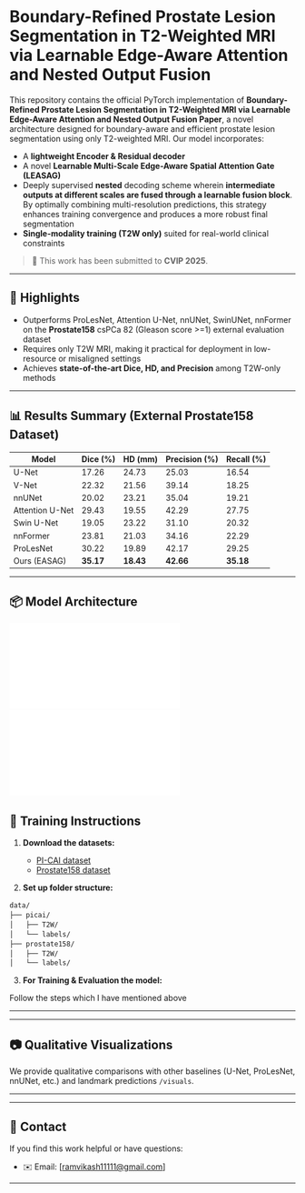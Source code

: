 # Boundary-Refined Prostate Lesion Segmentation in T2-Weighted MRI via Learnable Edge-Aware Attention and Nested Output Fusion

This repository contains the official PyTorch implementation of **Boundary-Refined Prostate Lesion Segmentation in T2-Weighted MRI via Learnable Edge-Aware Attention and Nested Output Fusion Paper**, a novel architecture designed for boundary-aware and efficient prostate lesion segmentation using only T2-weighted MRI. Our model incorporates:

- A **lightweight Encoder & Residual decoder**
- A novel **Learnable Multi-Scale Edge-Aware Spatial Attention Gate (LEASAG)**
- Deeply supervised **nested** decoding scheme wherein **intermediate outputs at different scales are fused through a learnable fusion block**. By optimally combining multi-resolution predictions, this strategy enhances training convergence and produces a more robust final segmentation
- **Single-modality training (T2W only)** suited for real-world clinical constraints

> 📢 This work has been submitted to **CVIP 2025**.

---

## 🧠 Highlights

- Outperforms ProLesNet, Attention U-Net, nnUNet, SwinUNet, nnFormer on the **Prostate158** csPCa 82 (Gleason score >=1) external evaluation dataset
- Requires only T2W MRI, making it practical for deployment in low-resource or misaligned settings
- Achieves **state-of-the-art Dice, HD, and Precision** among T2W-only methods

---

## 📊 Results Summary (External Prostate158 Dataset)

| Model           | Dice (%)  | HD (mm)   | Precision (%) | Recall (%) |
| --------------- | --------- | --------- | ------------- | ---------- |
| U-Net           | 17.26     | 24.73     | 25.03         | 16.54      |
| V-Net           | 22.32     | 21.56     | 39.14         | 18.25      |
| nnUNet          | 20.02     | 23.21     | 35.04         | 19.21      |
| Attention U-Net | 29.43     | 19.55     | 42.29         | 27.75      |
| Swin U-Net      | 19.05     | 23.22     | 31.10         | 20.32      |
| nnFormer        | 23.81     | 21.03     | 34.16         | 22.29      |
| ProLesNet       | 30.22     | 19.89     | 42.17         | 29.25      |
| Ours (EASAG)    | **35.17** | **18.43** | **42.66**     | **35.18**  |


---

## 📦 Model Architecture
![](figures/Overall_architecture_diagram.drawio.pdf)
![](figures/LEASAG.drawio.pdf)

## 🧪 Training Instructions

1. **Download the datasets:**

   * [PI-CAI dataset](https://pi-cai.grand-challenge.org/DATA/)
   * [Prostate158 dataset](https://zenodo.org/record/6481141)

2. **Set up folder structure:**

```bash
data/
├── picai/
│   ├── T2W/
│   └── labels/
├── prostate158/
│   ├── T2W/
│   └── labels/
```

3. **For Training & Evaluation the model:**

Follow the steps which I have mentioned above

---

---

## 📷 Qualitative Visualizations

We provide qualitative comparisons with other baselines (U-Net, ProLesNet, nnUNet, etc.) and landmark predictions `/visuals`.

---

---

## 🤝 Contact

If you find this work helpful or have questions:

* ✉️ Email: [ramvikash11111@gmail.com]

---
